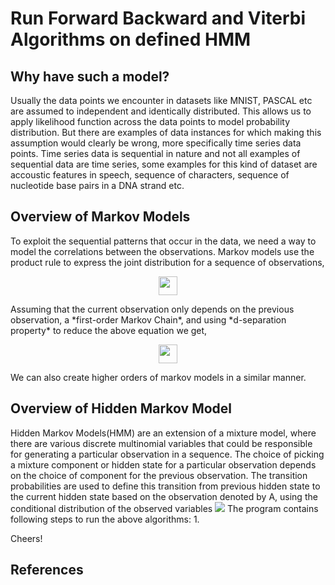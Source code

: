 # Run Forward Backward and Viterbi Algorithms on defined HMM

## Why have such a model?
Usually the data points we encounter in datasets like MNIST, PASCAL etc are assumed to independent and identically distributed. This allows us to apply likelihood function across the data points to model probability distribution. But there are examples of data instances for which making this assumption would clearly be wrong, more specifically time series data points. Time series data is sequential in nature and not all examples of sequential data are time series, some examples for this kind of dataset are accoustic features in speech, sequence of characters, sequence of nucleotide base pairs in a DNA strand etc. 

## Overview of Markov Models
To exploit the sequential patterns that occur in the data, we need a way to model the correlations between the observations. Markov models use the product rule to express the joint distribution for a sequence of observations, 
<br>
<p align= "center">
<img src="https://render.githubusercontent.com/render/math?math=P(x_1, x_2, ..., x_n) = \Pi^n_{i=2} \ p(x_i\ |\ x_1,..., x_{i-1}) " height="30">
</p>
Assuming that the current observation only depends on the previous observation, a *first-order Markov Chain*, and using *d-separation property* to reduce the above equation we get, 
<br>
<p align= "center">
<img src="https://render.githubusercontent.com/render/math?math=P(x_1, x_2, ..., x_n}) = p(x_1)\ \Pi^n_{i=2} \ p(x_i\ |\ x_{i-1}) " height="30">
</p>
We can also create higher orders of markov models in a similar manner.

## Overview of Hidden Markov Model 
Hidden Markov Models(HMM) are an extension of a mixture model, where there are various discrete multinomial variables that could be responsible for generating a particular observation in a sequence. The choice of picking a mixture component or hidden state for a particular observation depends on the choice of component for the previous observation. The transition probabilities are used to define this transition from previous hidden state to the current hidden state based on the observation denoted by A, using the conditional distribution of the observed variables <img src="https://render.githubusercontent.com/render/math?math= p(x_n|z_n,\phi)"> 
The program contains following steps to run the above algorithms:
1. 

Cheers!

## References 

